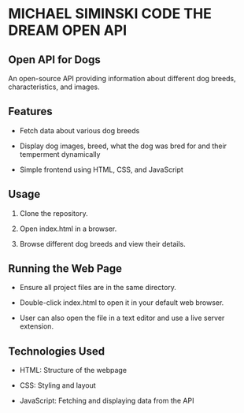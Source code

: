 # MICHAEL SIMINSKI CODE THE DREAM OPEN API
## Open API for Dogs

An open-source API providing information about different dog breeds, characteristics, and images.

## Features

- Fetch data about various dog breeds

- Display dog images, breed, what the dog was bred for and their temperment dynamically

- Simple frontend using HTML, CSS, and JavaScript

## Usage

1. Clone the repository.

2. Open index.html in a browser.

3. Browse different dog breeds and view their details.

## Running the Web Page

- Ensure all project files are in the same directory.

- Double-click index.html to open it in your default web browser.

- User can also open the file in a text editor and use a live server extension.

## Technologies Used

- HTML: Structure of the webpage

- CSS: Styling and layout

- JavaScript: Fetching and displaying data from the API